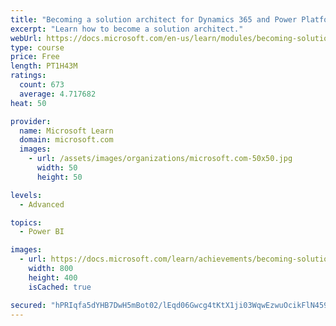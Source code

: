 ```yaml
---
title: "Becoming a solution architect for Dynamics 365 and Power Platform"
excerpt: "Learn how to become a solution architect."
webUrl: https://docs.microsoft.com/en-us/learn/modules/becoming-solution-architect/
type: course
price: Free
length: PT1H43M
ratings:
  count: 673
  average: 4.717682
heat: 50

provider:
  name: Microsoft Learn
  domain: microsoft.com
  images:
    - url: /assets/images/organizations/microsoft.com-50x50.jpg
      width: 50
      height: 50

levels:
  - Advanced

topics:
  - Power BI

images:
  - url: https://docs.microsoft.com/learn/achievements/becoming-solution-architect-social.png
    width: 800
    height: 400
    isCached: true

secured: "hPRIqfa5dYHB7DwH5mBot02/lEqd06Gwcg4tKtX1ji03WqwEzwuOcikFlN459pvPK7x6JDPJCZdGIxe7TlGV+nK0fBfyrFgTRvUzLp5sw/HuQxUZOwU/P1Jw99NwJzqt4SRdDYIVLeR9TbYpzWZ4N7N+7TIbTwCKlaB9LfyY/cRpG9AaS1It7a8/rNC2sKAchlQwyvmw7BM8vuum28TyvRNegj++x1CJ1I6cGcGbVvyDbaaRRKtQmhFJc3KNWhr0D2gEPQZsSjhEG4MSZJZdcl+xc0s5vcUgXmecY/7GDB9z6gDEnwmjSVrNG92Nd6czuYCTWG6eeyMcZvSU39sTg4DZq3hvH+0o8Aj2nru+DsonrQg+9vZeUhOzntXSATJ/s+JVfQcuC4zL30P+JD+CmPQ031sBJnrNM1Rt0uEmkKk=;H3EshCKjadLg9Oydh5SOVA=="
---
```


